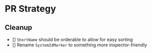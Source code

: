 # PR Strategy

## Cleanup

- [] `ShortName` should be orderable to allow for easy sorting
- [] Rename `SystemIdMarker` to something more inspector-friendly
